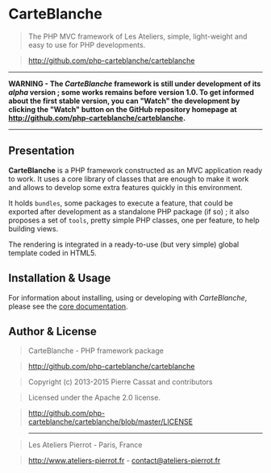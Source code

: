 CarteBlanche
============

>   The PHP MVC framework of Les Ateliers, simple, light-weight and easy to use for PHP developments.

>   <http://github.com/php-carteblanche/carteblanche>

----

**WARNING - The *CarteBlanche* framework is still under development of its *alpha* version ;
some works remains before version 1.0. To get informed about the first stable version, you
can "Watch" the development by clicking the "Watch" button on the GitHub repository homepage
at <http://github.com/php-carteblanche/carteblanche>.**

----

Presentation
------------

**CarteBlanche** is a PHP framework constructed as an MVC application ready to work. It uses
a core library of classes that are enough to make it work and allows to develop some
extra features quickly in this environment.

It holds `bundles`, some packages to execute a feature, that could be exported after development
as a standalone PHP package (if so) ; it also proposes a set of `tools`, pretty simple
PHP classes, one per feature, to help building views.

The rendering is integrated in a ready-to-use (but very simple) global template coded in HTML5.


Installation & Usage
--------------------

For information about installing, using or developing with *CarteBlanche*, please see the
[core documentation](https://github.com/php-carteblanche/core/tree/master/doc).


Author & License
----------------

>    CarteBlanche - PHP framework package

>    http://github.com/php-carteblanche/carteblanche

>    Copyright (c) 2013-2015 Pierre Cassat and contributors

>    Licensed under the Apache 2.0 license.

>    http://github.com/php-carteblanche/carteblanche/blob/master/LICENSE

>    ----

>    Les Ateliers Pierrot - Paris, France

>    <http://www.ateliers-pierrot.fr> - <contact@ateliers-pierrot.fr>
